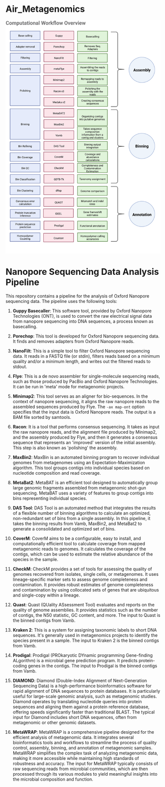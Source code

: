 # Air_Metagenomics

![alt text](Workflow.png)

# Nanopore Sequencing Data Analysis Pipeline

This repository contains a pipeline for the analysis of Oxford Nanopore sequencing data. The pipeline uses the following tools:

1. **Guppy Basecaller**: This software tool, provided by Oxford Nanopore Technologies (ONT), is used to convert the raw electrical signal data from nanopore sequencing into DNA sequences, a process known as basecalling.

2. **Porechop**: This tool is developed for Oxford Nanopore sequencing data. It finds and removes adapters from Oxford Nanopore reads.

3. **NanoFilt**: This is a simple tool to filter Oxford Nanopore sequencing data. It reads in a FASTQ file (or stdin), filters reads based on a minimum quality and/or a minimum length, and writes out the filtered reads to stdout.

4. **Flye**: This is a de novo assembler for single-molecule sequencing reads, such as those produced by PacBio and Oxford Nanopore Technologies. It can be run in 'meta' mode for metagenomic projects.

5. **Minimap2**: This tool serves as an aligner for bio-sequences. In the context of nanopore sequencing, it aligns the raw nanopore reads to the assembled sequences produced by Flye. The `-ax map-ont` option specifies that the input data is Oxford Nanopore reads. The output is a BAM file sorted by samtools.

6. **Racon**: It is a tool that performs consensus sequencing. It takes as input the raw nanopore reads, and the alignment file produced by Minimap2, and the assembly produced by Flye, and then it generates a consensus sequence that represents an 'improved' version of the initial assembly. This step is also known as 'polishing' the assembly.

8. **MaxBin2**: MaxBin is an automated binning program to recover individual genomes from metagenomes using an Expectation-Maximization algorithm. This tool groups contigs into individual species based on nucleotide composition and read coverage.

9. **MetaBat2**: MetaBAT is an efficient tool designed to automatically group large genomic fragments assembled from metagenomic shot-gun sequencing. MetaBAT uses a variety of features to group contigs into bins representing individual species.

10. **DAS Tool**: DAS Tool is an automated method that integrates the results of a flexible number of binning algorithms to calculate an optimized, non-redundant set of bins from a single assembly. In this pipeline, it takes the binning results from Vamb, MaxBin2, and MetaBat2 to generate a consolidated and optimized set of bins.

11. **CoverM**: CoverM aims to be a configurable, easy to install, and computationally efficient tool to calculate coverage from mapped metagenomic reads to genomes. It calculates the coverage of the contigs, which can be used to estimate the relative abundance of the species in the sample.

12. **CheckM**: CheckM provides a set of tools for assessing the quality of genomes recovered from isolates, single cells, or metagenomes. It uses lineage-specific marker sets to assess genome completeness and contamination. It provides robust estimates of genome completeness and contamination by using collocated sets of genes that are ubiquitous and single-copy within a lineage.

13. **Quast**: Quast (QUality ASsessment Tool) evaluates and reports on the quality of genome assemblies. It provides statistics such as the number of contigs, the N50 statistic, GC content, and more. The input to Quast is the binned contigs from Vamb.

14. **Kraken 2**: This is a system for assigning taxonomic labels to short DNA sequences. It's generally used in metagenomics projects to identify the species present in a sample. The input to Kraken 2 is the binned contigs from Vamb.

15. **Prodigal**: Prodigal (PROkaryotic DYnamic programming Gene-finding ALgorithm) is a microbial gene prediction program. It predicts protein-coding genes in the contigs. The input to Prodigal is the binned contigs from Vamb.

16. **DIAMOND**: Diamond (Double-Index Alignment of Next-Generation Sequencing Data) is a high-performance bioinformatics software for rapid alignment of DNA sequences to protein databases. It is particularly useful for large-scale genomic analysis, such as metagenomic studies. Diamond operates by translating nucleotide queries into protein sequences and aligning them against a protein reference database, offering speeds significantly faster than traditional BLAST. The typical input for Diamond includes short DNA sequences, often from metagenomic or other genomic datasets.

17. **MetaWRAP**: MetaWRAP is a comprehensive pipeline designed for the efficient analysis of metagenomic data. It integrates several bioinformatics tools and workflows to streamline the process of quality control, assembly, binning, and annotation of metagenomic samples. MetaWRAP simplifies the complex task of analyzing metagenomic data, making it more accessible while maintaining high standards of robustness and accuracy. The input for MetaWRAP typically consists of raw sequencing reads from microbial communities, which are then processed through its various modules to yield meaningful insights into the microbial composition and function.

